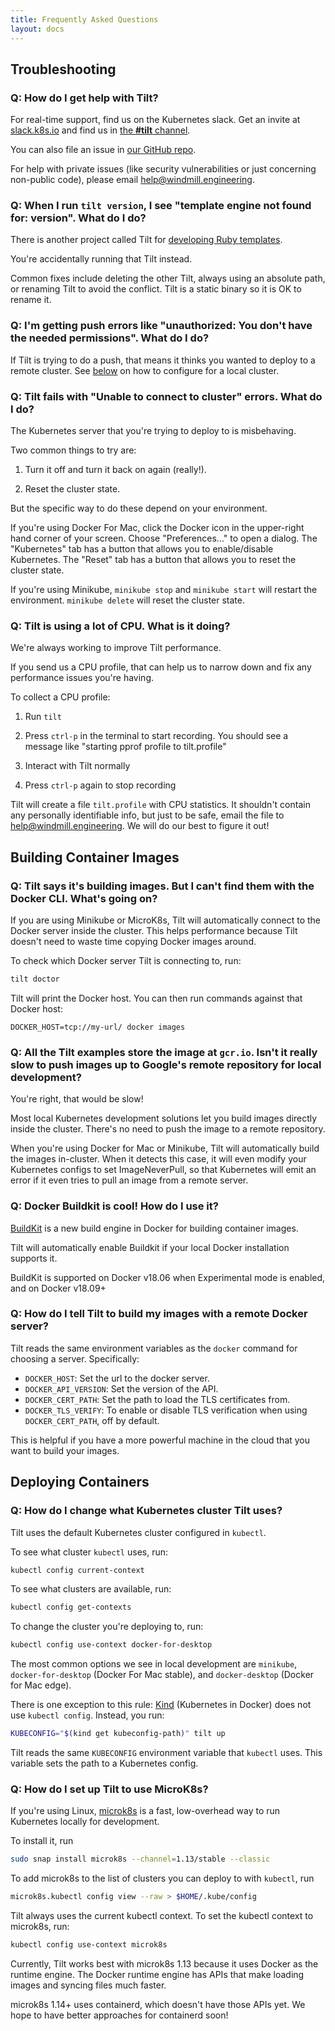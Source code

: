 ```yaml
---
title: Frequently Asked Questions
layout: docs
---
```


Troubleshooting
----------------------------

### Q: How do I get help with Tilt?

For real-time support, find us on the Kubernetes slack. Get an invite at [slack.k8s.io](http://slack.k8s.io) and find
us in [the **#tilt** channel](https://kubernetes.slack.com/messages/CESBL84MV/).

You can also file an issue in [our GitHub repo](https://github.com/windmilleng/tilt/issues/new).

For help with private issues (like security vulnerabilities or just concerning non-public code),
please email [help@windmill.engineering](mailto:help@windmill.engineering).

### Q: When I run `tilt version`, I see "template engine not found for: version". What do I do?

There is another project called Tilt for
[developing Ruby templates](https://github.com/rtomayko/tilt).

You're accidentally running that Tilt instead.

Common fixes include deleting the other Tilt, always using an absolute path, or
renaming Tilt to avoid the conflict. Tilt is a static binary so it is OK to
rename it.

### Q: I'm getting push errors like "unauthorized: You don't have the needed permissions". What do I do?

If Tilt is trying to do a push, that means it thinks you wanted to deploy to a
remote cluster. See [below](faq.html#q-how-do-i-change-what-kubernetes-cluster-tilt-uses) on how
to configure for a local cluster.

### Q: Tilt fails with "Unable to connect to cluster" errors. What do I do?

The Kubernetes server that you're trying to deploy to is misbehaving.

Two common things to try are:

1. Turn it off and turn it back on again (really!).

2. Reset the cluster state.

But the specific way to do these depend on your environment.

If you're using Docker For Mac, click the Docker icon in the upper-right hand
corner of your screen. Choose "Preferences..." to open a dialog. The
"Kubernetes" tab has a button that allows you to enable/disable Kubernetes. The
"Reset" tab has a button that allows you to reset the cluster state.

If you're using Minikube, `minikube stop` and `minikube start` will restart the
environment. `minikube delete` will reset the cluster state.

### Q: Tilt is using a lot of CPU. What is it doing?

We're always working to improve Tilt performance.

If you send us a CPU profile, that can help us to narrow down and fix any performance issues you're having.

To collect a CPU profile:

1. Run `tilt`

2. Press `ctrl-p` in the terminal to start recording. You should see a message like "starting pprof profile to tilt.profile"

3. Interact with Tilt normally

4. Press `ctrl-p` again to stop recording

Tilt will create a file `tilt.profile` with CPU statistics. It shouldn't contain
any personally identifiable info, but just to be safe, email the file to
[help@windmill.engineering](mailto:help@windmill.engineering). We will do our
best to figure it out!

Building Container Images
-------------------------

### Q: Tilt says it's building images. But I can't find them with the Docker CLI. What's going on?

If you are using Minikube or MicroK8s, Tilt will automatically connect to the
Docker server inside the cluster. This helps performance because Tilt doesn't need to waste time
copying Docker images around.

To check which Docker server Tilt is connecting to, run:

```bash
tilt doctor
```

Tilt will print the Docker host. You can then run commands against that Docker host:

```
DOCKER_HOST=tcp://my-url/ docker images
```

### Q: All the Tilt examples store the image at `gcr.io`. Isn't it really slow to push images up to Google's remote repository for local development?

You're right, that would be slow!

Most local Kubernetes development solutions let you build images directly inside
the cluster. There's no need to push the image to a remote repository.

When you're using Docker for Mac or Minikube, Tilt will automatically build the
images in-cluster. When it detects this case, it will even modify your
Kubernetes configs to set ImageNeverPull, so that Kubernetes will emit an error
if it even tries to pull an image from a remote server.

### Q: Docker Buildkit is cool! How do I use it?

[BuildKit](https://github.com/moby/buildkit) is a new build engine in
Docker for building container images.

Tilt will automatically enable Buildkit if your local Docker installation
supports it.

BuildKit is supported on Docker v18.06 when Experimental mode is enabled, and on
Docker v18.09+

### Q: How do I tell Tilt to build my images with a remote Docker server?

Tilt reads the same environment variables as the `docker` command for choosing a
server. Specifically:

- `DOCKER_HOST`: Set the url to the docker server.
- `DOCKER_API_VERSION`: Set the version of the API.
- `DOCKER_CERT_PATH`: Set the path to load the TLS certificates from.
- `DOCKER_TLS_VERIFY`: To enable or disable TLS verification when using `DOCKER_CERT_PATH`, off by default.

This is helpful if you have a more powerful machine in the cloud that you want
to build your images.


Deploying Containers
-------------------------

### Q: How do I change what Kubernetes cluster Tilt uses?

Tilt uses the default Kubernetes cluster configured in `kubectl`.

To see what cluster `kubectl` uses, run:

```bash
kubectl config current-context
```

To see what clusters are available, run:

```bash
kubectl config get-contexts
```

To change the cluster you're deploying to, run:

```bash
kubectl config use-context docker-for-desktop
```

The most common options we see in local development are
`minikube`, `docker-for-desktop` (Docker For Mac stable), and
`docker-desktop` (Docker for Mac edge).

There is one exception to this rule:
[Kind](https://github.com/kubernetes-sigs/kind) (Kubernetes in Docker) does not
use `kubectl config`. Instead, you run:

```bash
KUBECONFIG="$(kind get kubeconfig-path)" tilt up
```

Tilt reads the same `KUBECONFIG` environment variable that `kubectl` uses. This variable
sets the path to a Kubernetes config.

<script src="/assets/js/links.js" async></script>

### Q: How do I set up Tilt to use MicroK8s?

If you're using Linux, [microk8s](https://microk8s.io/)
is a fast, low-overhead way to run Kubernetes locally for development.

To install it, run

```bash
sudo snap install microk8s --channel=1.13/stable --classic
```

To add microk8s to the list of clusters you can deploy to with `kubectl`, run

```bash
microk8s.kubectl config view --raw > $HOME/.kube/config
```

Tilt always uses the current kubectl context. To set the kubectl context to microk8s, run:

```bash
kubectl config use-context microk8s
```

Currently, Tilt works best with microk8s 1.13 because it uses Docker as the runtime engine.
The Docker runtime engine has APIs that make loading images and syncing files much faster.

microk8s 1.14+ uses containerd, which doesn't have those APIs yet. We hope to
have better approaches for containerd soon!
